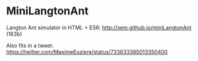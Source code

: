 MiniLangtonAnt
==

Langton Ant simulator in HTML + ES6: http://xem.github.io/miniLangtonAnt (163b)

Also fits in a tweet: https://twitter.com/MaximeEuziere/status/733633385013350400